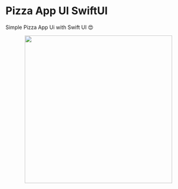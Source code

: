 # Pizza App UI SwiftUI

Simple Pizza App Ui with Swift UI 😍

<p align = "center">
<img src = "https://ik.imagekit.io/b1tyxyuh2/Screenshot_2023-01-29_at_9.33.40_PM_AJklkvEv8h.png?ik-sdk-version=javascript-1.4.3&updatedAt=1675008259639"
height = "400"/>
</p>
